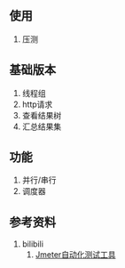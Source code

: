 ## 使用
1. 压测

## 基础版本
1. 线程组
2. http请求
3. 查看结果树
4. 汇总结果集

## 功能
1. 并行/串行
2. 调度器

## 参考资料
1. bilibili
   1. [Jmeter自动化测试工具](https://www.bilibili.com/video/BV1ty4y1q72g)